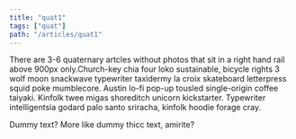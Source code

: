 ```yaml
---
title: "quat1"
tags: ["quat"]
path: "/articles/quat1"
---
```

There are 3-6 quaternary artcles without photos that sit in a right hand rail above 900px only.Church-key chia four loko sustainable, bicycle rights 3 wolf moon snackwave typewriter taxidermy la croix skateboard letterpress squid poke mumblecore. Austin lo-fi pop-up tousled single-origin coffee taiyaki. Kinfolk twee migas shoreditch unicorn kickstarter. Typewriter intelligentsia godard palo santo sriracha, kinfolk hoodie forage cray.

Dummy text? More like dummy thicc text, amirite?